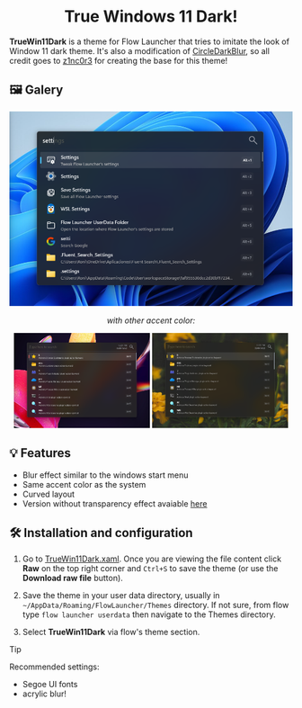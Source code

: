 <h1 align="center">True Windows 11 Dark!</h1>

**TrueWin11Dark** is a theme for Flow Launcher that tries to imitate the look of Window 11 dark theme. It's also a modification of [CircleDarkBlur](https://github.com/z1nc0r3/CircleDarkBlur.Flow-Launcher), so all credit goes to [z1nc0r3](https://github.com/z1nc0r3) for creating the base for this theme!

## 🖼️ Galery

<p align="center">
  <img src="screenshots/blue_accent.png"/>
</p>
<p align="center"> <i>with other accent color:</i></p>
<p align=center>
  <img src="screenshots/red_accent.png" width="48%"/>
  <img src="screenshots/yellow_accent.png" width="48%"/>
</p>

## 💡 Features

- Blur effect similar to the windows start menu
- Same accent color as the system
- Curved layout
- Version without transparency effect avaiable [here](https://github.com/O-RONI/TrueWin11Dark/blob/main/TrueWin11Dark-Solid.xaml)

## 🛠️ Installation and configuration

1. Go to [TrueWin11Dark.xaml](https://github.com/O-RONI/TrueWin11Dark/blob/main/TrueWin11Dark.xaml). Once you are viewing the file content click **Raw** on the top right corner and `Ctrl+S` to save the theme (or use the **Download raw file** button).

2. Save the theme in your user data directory, usually in `~/AppData/Roaming/FlowLauncher/Themes` directory. If not sure, from flow type `flow launcher userdata` then navigate to the Themes directory.

3. Select **TrueWin11Dark** via flow's theme section.


>[!tip]
>Recommended settings:
> - Segoe UI fonts
> - acrylic blur!
